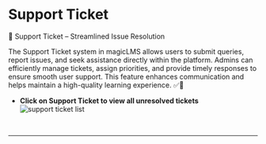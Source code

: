 # Support Ticket

🎫 Support Ticket – Streamlined Issue Resolution

The Support Ticket system in magicLMS allows users to submit queries, report issues, and seek assistance directly within the platform. Admins can efficiently manage tickets, assign priorities, and provide timely responses to ensure smooth user support. This feature enhances communication and helps maintain a high-quality learning experience. ✅📩

- **Click on Support Ticket to view all unresolved tickets**
![support ticket list](https://cdn.imjol.com/MagicLMS/Docs/support%20ticket/Step1.png)

<br/>

***
